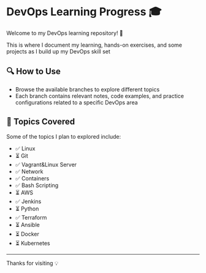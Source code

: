 # DevOps Learning Progress 🎓

Welcome to my DevOps learning repository! 🚀

This is where I document my learning, hands-on exercises, and some projects as I build up my DevOps skill set

## 🔍 How to Use

- Browse the available branches to explore different topics
- Each branch contains relevant notes, code examples, and practice configurations related to a specific DevOps area

## 🎯 Topics Covered

Some of the topics I plan to explored include:

- ✅ Linux
- ⏳ Git
- ✅ Vagrant&Linux Server
- ✅ Network
- ✅ Containers
- ✅ Bash Scripting
- ⏳ AWS
- ✅ Jenkins
- ⏳ Python
- ✅ Terraform
- ⏳ Ansible
- ⏳ Docker
- ⏳ Kubernetes

---
Thanks for visiting 💡
